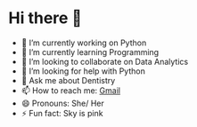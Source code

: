 # Hi there 👋

<!--
**manishahyndavi/manishahyndavi** is a ✨ _special_ ✨ repository because its `README.md` (this file) appears on your GitHub profile.

Here are some ideas to get you started:
-->

- 🔭 I’m currently working on Python
- 🌱 I’m currently learning Programming
- 👯 I’m looking to collaborate on Data Analytics
- 🤔 I’m looking for help with Python
- 💬 Ask me about Dentistry
- 📫 How to reach me: [Gmail](mailto:manishahyndavi@gmail.com "manishahyndavi@gmail.com") 
- 😄 Pronouns: She/ Her
- ⚡ Fun fact: Sky is pink
